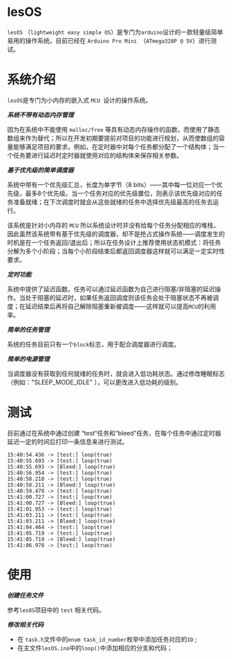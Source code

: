 # lesOS

`lesOS` （`lightweight easy simple OS`）是专门为`arduino`设计的一款轻量级简单易用的操作系统。目前已经在 `Arduino Pro Mini `（`ATmega328P @ 5V`）进行测试。



# 系统介绍

`lesOS`是专门为小内存的嵌入式 `MCU `设计的操作系统。

***系统不带有动态内存管理***

因为在系统中不能使用 `malloc/free` 等具有动态内存操作的函数，而使用了静态数组来作为替代；所以在开发初期要提前对项目的功能进行规划，从而使数组的容量能够满足项目的要求。例如，在定时器中对每个任务都分配了一个结构体；当一个任务要进行延迟时定时器就使用对应的结构体来保存相关参数。

***基于优先级的简单调度器***

系统中带有一个优先级汇总，长度为单字节（8 bits）——其中每一位对应一个优先级，最多8个优先级。当一个任务对应的优先级置位，则表示该优先级对应的任务准备就绪；在下次调度时就会从这些就绪的任务中选择优先级最高的任务去运行。

该系统是针对小内存的 `MCU` 所以系统设计时并没有给每个任务分配相应的堆栈，因此虽然该系统带有基于优先级的调度器，却不是抢占式操作系统——调度发生的时机是在一个任务返回/退出后；所以在任务设计上推荐使用状态机模式：将任务分解为多个小阶段；当每个小阶段结束后都返回调度器这样就可以满足一定实时性要求。

***定时功能***

系统中提供了延迟函数。任务可以通过延迟函数为自己进行阻塞/非阻塞的延迟操作。当处于阻塞的延迟时，如果任务返回调度则该任务会处于阻塞状态不再被调度；在延迟结束后再将自己解除阻塞重新被调度——这样就可以提高`MCU`的利用率。

***简单的任务管理***

系统的任务目前只有一个`block`标志，用于配合调度器进行调度。

***简单的电源管理***

当调度器没有获取到任何就绪的任务时，就会进入低功耗状态。通过修改睡眠标志（例如："SLEEP_MODE_IDLE"  ），可以更改进入低功耗的级别。

# 测试

目前通过在系统中通过创建 “test“任务和“bleed”任务，在每个任务中通过定时器延迟一定的时间后打印一条信息来进行测试。

```shell
15:40:54.436 -> [test:] loop(true)
15:40:55.693 -> [test:] loop(true)
15:40:55.693 -> [Bleed:] loop(true)
15:40:56.954 -> [test:] loop(true)
15:40:58.210 -> [test:] loop(true)
15:40:58.211 -> [Bleed:] loop(true)
15:40:59.470 -> [test:] loop(true)
15:41:00.727 -> [test:] loop(true)
15:41:00.727 -> [Bleed:] loop(true)
15:41:01.953 -> [test:] loop(true)
15:41:03.211 -> [test:] loop(true)
15:41:03.211 -> [Bleed:] loop(true)
15:41:04.464 -> [test:] loop(true)
15:41:05.719 -> [test:] loop(true)
15:41:05.719 -> [Bleed:] loop(true)
15:41:06.978 -> [test:] loop(true)
```



# 使用

***创建任务文件***

参考`lesOS`项目中的 `test` 相关代码。

***修改相关代码***

+ 在 `task.h`文件中的`enum task_id_number`枚举中添加任务对应的`ID` ;
+ 在主文件`lesOS.ino`中的`loop()`中添加相应的分支和代码；